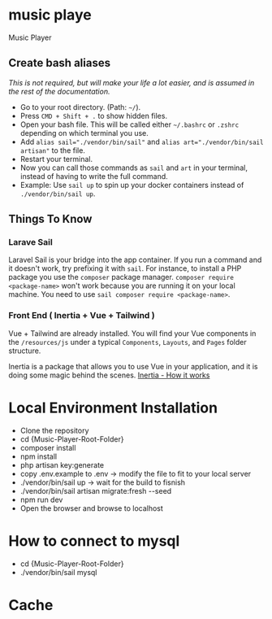 # music playe
Music Player

## Create bash aliases

_This is not required, but will make your life a lot easier, and is assumed in
the rest of the documentation._

- Go to your root directory. (Path: `~/`).
- Press `CMD + Shift + .` to show hidden files.
- Open your bash file. This will be called either `~/.bashrc` or `.zshrc`
  depending on which terminal you use.
- Add `alias sail="./vendor/bin/sail"` and
  `alias art="./vendor/bin/sail artisan"` to the file.
- Restart your terminal.
- Now you can call those commands as `sail` and `art` in your terminal, instead
  of having to write the full command.
- Example: Use `sail up` to spin up your docker containers instead of
  `./vendor/bin/sail up`.

## Things To Know

### Larave Sail

Laravel Sail is your bridge into the app container. If you run a command and it
doesn't work, try prefixing it with `sail`. For instance, to install a PHP
package you use the `composer` package manager.
`composer require <package-name>` won't work because you are running it on your
local machine. You need to use `sail composer require <package-name>`.

### Front End ( Inertia + Vue + Tailwind )

Vue + Tailwind are already installed. You will find your Vue components in
the `/resources/js` under a typical `Components`, `Layouts`, and `Pages` folder
structure.

Inertia is a package that allows you to use Vue in your application, and it is
doing some magic behind the scenes.
[Inertia - How it works](https://inertiajs.com/how-it-works)  

# Local Environment Installation 

- Clone the repository
- cd {Music-Player-Root-Folder}
- composer install
- npm install
- php artisan key:generate
- copy .env.example to .env -> modify the file to fit to your local server
- ./vendor/bin/sail up -> wait for the build to fisnish
- ./vendor/bin/sail artisan migrate:fresh --seed
- npm run dev
- Open the browser and browse to localhost

# How to connect to mysql
- cd {Music-Player-Root-Folder}
- ./vendor/bin/sail mysql

# Cache